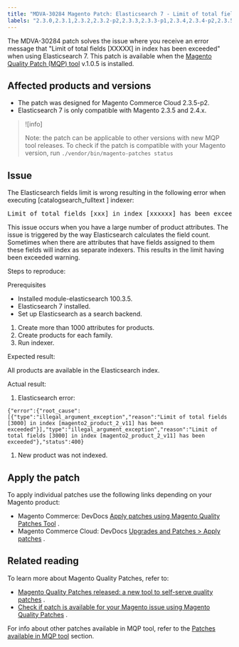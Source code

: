 ```yaml
---
title: "MDVA-30284 Magento Patch: Elasticsearch 7 - Limit of total fields [XXXXX] in index has been exceeded"
labels: "2.3.0,2.3.1,2.3.2,2.3.2-p2,2.3.3,2.3.3-p1,2.3.4,2.3.4-p2,2.3.5,2.3.5-p1,2.3.5-p2,2.3.6,2.4.0,2.4.0-p1,2.4.1,Elasticsearch problem,MQP 1.0.5,MQP patches,Magento Commerce,Magento Commerce Cloud,index,products,support tools"
---
```


The MDVA-30284 patch solves the issue where you receive an error message that "Limit of total fields \[XXXXX\] in index has been exceeded" when using Elasticsearch 7. This patch is available when the [Magento Quality Patch (MQP) tool](https://devdocs.magento.com/guides/v2.4/comp-mgr/patching.html#mqp) v.1.0.5 is installed.

## Affected products and versions

* The patch was designed for Magento Commerce Cloud 2.3.5-p2.
* Elasticsearch 7 is only compatible with Magento 2.3.5 and 2.4.x.

>![info]
>
>Note: the patch can be applicable to other versions with new MQP tool releases. To check if the patch is compatible with your Magento version, run `./vendor/bin/magento-patches
    status` 

## Issue

The Elasticsearch fields limit is wrong resulting in the following error when executing \[catalogsearch\_fulltext \] indexer:

<pre>Limit of total fields [xxx] in index [xxxxxx] has been exceeded</pre>

This issue occurs when you have a large number of product attributes. The issue is triggered by the way Elasticsearch calculates the field count. Sometimes when there are attributes that have fields assigned to them these fields will index as separate indexers. This results in the limit having been exceeded warning.

 <span class="wysiwyg-underline">Steps to reproduce:</span> 

 <span class="wysiwyg-underline">Prerequisites</span> 

* Installed module-elasticsearch 100.3.5.
* Elasticsearch 7 installed.
* Set up Elasticsearch as a search backend.

1. Create more than 1000 attributes for products.
1. Create products for each family.
1. Run indexer.

 <span class="wysiwyg-underline">Expected result:</span> 

All products are available in the Elasticsearch index.

 <span class="wysiwyg-underline">Actual result:</span> 

1. Elasticsearch error:

 `{"error":{"root_cause":[{"type":"illegal_argument_exception","reason":"Limit
  of total fields [3000] in index [magento2_product_2_v11] has been exceeded"}],"type":"illegal_argument_exception","reason":"Limit
  of total fields [3000] in index [magento2_product_2_v11] has been exceeded"},"status":400}` 

1. New product was not indexed.

## Apply the patch

To apply individual patches use the following links depending on your Magento product:

* Magento Commerce: DevDocs [Apply patches using Magento Quality Patches Tool](https://devdocs.magento.com/guides/v2.4/comp-mgr/patching/mqp.html) .
* Magento Commerce Cloud: DevDocs [Upgrades and Patches > Apply patches](https://devdocs.magento.com/cloud/project/project-patch.html) .

## Related reading

To learn more about Magento Quality Patches, refer to:

* [Magento Quality Patches released: a new tool to self-serve quality patches](https://support.magento.com/hc/en-us/articles/360047139492) .
* [Check if patch is available for your Magento issue using Magento Quality Patches](https://support.magento.com/hc/en-us/articles/360047125252) .

For info about other patches available in MQP tool, refer to the [Patches available in MQP tool](https://support.magento.com/hc/en-us/sections/360010506631-Patches-available-in-MQP-tool-) section.